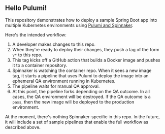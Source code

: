 ## Hello Pulumi!

This repository demonstrates how to deploy a sample Spring
Boot app into multiple Kubernetes environments using [Pulumi and
Spinnaker](https://www.pulumi.com/docs/guides/continuous-delivery/spinnaker/).

Here's the intended workflow:

1. A developer makes changes to this repo.
1. When they're ready to deploy their changes, they push a tag of the form `v*` to
   this repo.
1. This tag kicks off a GitHub action that builds a Docker image and pushes
   it to a container repository.
1. Spinnaker is watching the container repo. When it sees a new image tag, it starts a pipeline that uses Pulumi
   to deploy the image into an ephemeral QA environment running in Kubernetes.
1. The pipeline waits for manual QA approval.
1. At this point, the pipeline forks depending on the QA outcome. In all
   cases, the QA environment will be destroyed. If the QA outcome is a `pass`, then the new image will be deployed to the production environment.

At the moment, there's nothing Spinnaker-specific in this repo. In the
future, it will include a set of sample pipelines that enable the full workflow
as described above.

